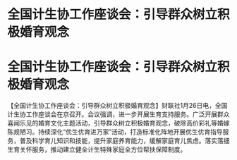 # 全国计生协工作座谈会：引导群众树立积极婚育观念

# 全国计生协工作座谈会：引导群众树立积极婚育观念

【全国计生协工作座谈会：引导群众树立积极婚育观念】财联社1月26日电，全国计生协工作座谈会在京召开。会议强调，进一步开展生育支持服务。广泛开展群众喜闻乐见的婚育文化主题活动，引导群众树立积极婚育观念，破除高价彩礼等婚嫁陈规陋习。持续深化“优生优育进万家”活动，打造标准化阵地开展优生优育指导服务，普及科学育儿知识和技能，提升家庭养育能力，缓解家庭育儿焦虑。落实落细生育关怀服务，推动建立健全计生特殊家庭全方位帮扶保障制度。

